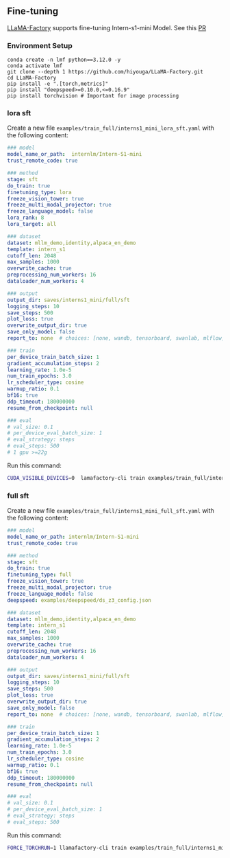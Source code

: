 ## Fine-tuning

[LLaMA-Factory](https://github.com/hiyouga/LLaMA-Factory) supports fine-tuning Intern-s1-mini Model. See this [PR](https://github.com/hiyouga/LLaMA-Factory/pull/8976)

### Environment Setup

```shell
conda create -n lmf python==3.12.0 -y
conda activate lmf
git clone --depth 1 https://github.com/hiyouga/LLaMA-Factory.git
cd LLaMA-Factory
pip install -e ".[torch,metrics]"
pip install "deepspeed>=0.10.0,<=0.16.9"
pip install torchvision # Important for image processing
```

### lora sft

Create a new file `examples/train_full/interns1_mini_lora_sft.yaml` with the following content:

```yaml
### model
model_name_or_path:  internlm/Intern-S1-mini
trust_remote_code: true

### method
stage: sft
do_train: true
finetuning_type: lora
freeze_vision_tower: true
freeze_multi_modal_projector: true
freeze_language_model: false
lora_rank: 8
lora_target: all

### dataset
dataset: mllm_demo,identity,alpaca_en_demo
template: intern_s1
cutoff_len: 2048
max_samples: 1000
overwrite_cache: true
preprocessing_num_workers: 16
dataloader_num_workers: 4

### output
output_dir: saves/interns1_mini/full/sft
logging_steps: 10
save_steps: 500
plot_loss: true
overwrite_output_dir: true
save_only_model: false
report_to: none  # choices: [none, wandb, tensorboard, swanlab, mlflow]

### train
per_device_train_batch_size: 1
gradient_accumulation_steps: 2
learning_rate: 1.0e-5
num_train_epochs: 3.0
lr_scheduler_type: cosine
warmup_ratio: 0.1
bf16: true
ddp_timeout: 180000000
resume_from_checkpoint: null

### eval
# val_size: 0.1
# per_device_eval_batch_size: 1
# eval_strategy: steps
# eval_steps: 500
# 1 gpu >=22g
```

Run this command:

```bash
CUDA_VISIBLE_DEVICES=0  lamafactory-cli train examples/train_full/interns1_lora_sft.yaml
```

### full sft

Create a new file `examples/train_full/interns1_mini_full_sft.yaml` with the following content:

```yaml
### model
model_name_or_path: internlm/Intern-S1-mini
trust_remote_code: true

### method
stage: sft
do_train: true
finetuning_type: full
freeze_vision_tower: true
freeze_multi_modal_projector: true
freeze_language_model: false
deepspeed: examples/deepspeed/ds_z3_config.json

### dataset
dataset: mllm_demo,identity,alpaca_en_demo
template: intern_s1
cutoff_len: 2048
max_samples: 1000
overwrite_cache: true
preprocessing_num_workers: 16
dataloader_num_workers: 4

### output
output_dir: saves/interns1_mini/full/sft
logging_steps: 10
save_steps: 500
plot_loss: true
overwrite_output_dir: true
save_only_model: false
report_to: none  # choices: [none, wandb, tensorboard, swanlab, mlflow]

### train
per_device_train_batch_size: 1
gradient_accumulation_steps: 2
learning_rate: 1.0e-5
num_train_epochs: 3.0
lr_scheduler_type: cosine
warmup_ratio: 0.1
bf16: true
ddp_timeout: 180000000
resume_from_checkpoint: null

### eval
# val_size: 0.1
# per_device_eval_batch_size: 1
# eval_strategy: steps
# eval_steps: 500
```

Run this command:

```bash
FORCE_TORCHRUN=1 llamafactory-cli train examples/train_full/interns1_mini_full_sft.yaml
```
